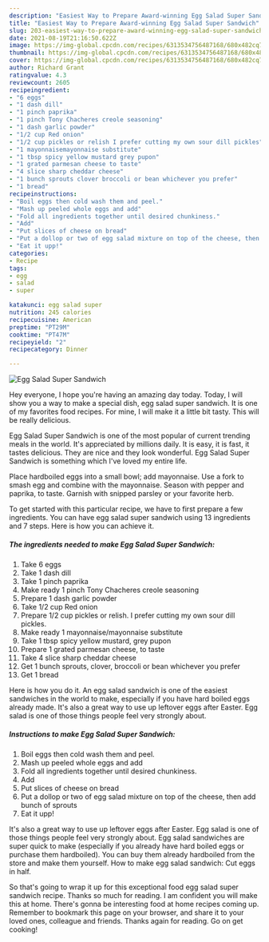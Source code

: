 ```yaml
---
description: "Easiest Way to Prepare Award-winning Egg Salad Super Sandwich"
title: "Easiest Way to Prepare Award-winning Egg Salad Super Sandwich"
slug: 203-easiest-way-to-prepare-award-winning-egg-salad-super-sandwich
date: 2021-08-19T21:16:50.622Z
image: https://img-global.cpcdn.com/recipes/6313534756487168/680x482cq70/egg-salad-super-sandwich-recipe-main-photo.jpg
thumbnail: https://img-global.cpcdn.com/recipes/6313534756487168/680x482cq70/egg-salad-super-sandwich-recipe-main-photo.jpg
cover: https://img-global.cpcdn.com/recipes/6313534756487168/680x482cq70/egg-salad-super-sandwich-recipe-main-photo.jpg
author: Richard Grant
ratingvalue: 4.3
reviewcount: 2605
recipeingredient:
- "6 eggs"
- "1 dash dill"
- "1 pinch paprika"
- "1 pinch Tony Chacheres creole seasoning"
- "1 dash garlic powder"
- "1/2 cup Red onion"
- "1/2 cup pickles or relish I prefer cutting my own sour dill pickles"
- "1 mayonnaisemayonnaise substitute"
- "1 tbsp spicy yellow mustard grey pupon"
- "1 grated parmesan cheese to taste"
- "4 slice sharp cheddar cheese"
- "1 bunch sprouts clover broccoli or bean whichever you prefer"
- "1 bread"
recipeinstructions:
- "Boil eggs then cold wash them and peel."
- "Mash up peeled whole eggs and add"
- "Fold all ingredients together until desired chunkiness."
- "Add"
- "Put slices of cheese on bread"
- "Put a dollop or two of egg salad mixture on top of the cheese, then add bunch of sprouts"
- "Eat it upp!"
categories:
- Recipe
tags:
- egg
- salad
- super

katakunci: egg salad super 
nutrition: 245 calories
recipecuisine: American
preptime: "PT29M"
cooktime: "PT47M"
recipeyield: "2"
recipecategory: Dinner

---
```



![Egg Salad Super Sandwich](https://img-global.cpcdn.com/recipes/6313534756487168/680x482cq70/egg-salad-super-sandwich-recipe-main-photo.jpg)

Hey everyone, I hope you're having an amazing day today. Today, I will show you a way to make a special dish, egg salad super sandwich. It is one of my favorites food recipes. For mine, I will make it a little bit tasty. This will be really delicious.

Egg Salad Super Sandwich is one of the most popular of current trending meals in the world. It's appreciated by millions daily. It is easy, it is fast, it tastes delicious. They are nice and they look wonderful. Egg Salad Super Sandwich is something which I've loved my entire life.

Place hardboiled eggs into a small bowl; add mayonnaise. Use a fork to smash egg and combine with the mayonnaise. Season with pepper and paprika, to taste. Garnish with snipped parsley or your favorite herb.


To get started with this particular recipe, we have to first prepare a few ingredients. You can have egg salad super sandwich using 13 ingredients and 7 steps. Here is how you can achieve it.

<!--inarticleads1-->

##### The ingredients needed to make Egg Salad Super Sandwich:

1. Take 6 eggs
1. Take 1 dash dill
1. Take 1 pinch paprika
1. Make ready 1 pinch Tony Chacheres creole seasoning
1. Prepare 1 dash garlic powder
1. Take 1/2 cup Red onion
1. Prepare 1/2 cup pickles or relish. I prefer cutting my own sour dill pickles.
1. Make ready 1 mayonnaise/mayonnaise substitute
1. Take 1 tbsp spicy yellow mustard, grey pupon
1. Prepare 1 grated parmesan cheese, to taste
1. Take 4 slice sharp cheddar cheese
1. Get 1 bunch sprouts, clover, broccoli or bean whichever you prefer
1. Get 1 bread


Here is how you do it. An egg salad sandwich is one of the easiest sandwiches in the world to make, especially if you have hard boiled eggs already made. It&#39;s also a great way to use up leftover eggs after Easter. Egg salad is one of those things people feel very strongly about. 

<!--inarticleads2-->

##### Instructions to make Egg Salad Super Sandwich:

1. Boil eggs then cold wash them and peel.
1. Mash up peeled whole eggs and add
1. Fold all ingredients together until desired chunkiness.
1. Add
1. Put slices of cheese on bread
1. Put a dollop or two of egg salad mixture on top of the cheese, then add bunch of sprouts
1. Eat it upp!


It&#39;s also a great way to use up leftover eggs after Easter. Egg salad is one of those things people feel very strongly about. Egg salad sandwiches are super quick to make (especially if you already have hard boiled eggs or purchase them hardboiled). You can buy them already hardboiled from the store and make them yourself. How to make egg salad sandwich: Cut eggs in half. 

So that's going to wrap it up for this exceptional food egg salad super sandwich recipe. Thanks so much for reading. I am confident you will make this at home. There's gonna be interesting food at home recipes coming up. Remember to bookmark this page on your browser, and share it to your loved ones, colleague and friends. Thanks again for reading. Go on get cooking!
